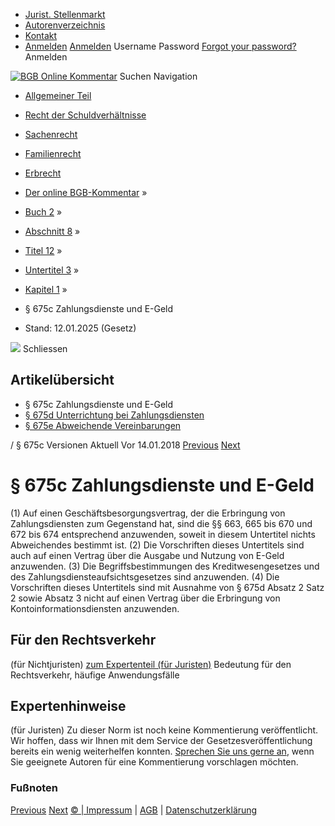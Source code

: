   * [Jurist. Stellenmarkt](https://bgb.kommentar.de/Buch-2/Abschnitt-8/Titel-12/Untertitel-3/Kapitel-1/</job-board> "Jurist. Stellenmarkt")
  * [Autorenverzeichnis](https://bgb.kommentar.de/Buch-2/Abschnitt-8/Titel-12/Untertitel-3/Kapitel-1/</Autorenverzeichnis> "Autorenverzeichnis")
  * [Kontakt](https://bgb.kommentar.de/Buch-2/Abschnitt-8/Titel-12/Untertitel-3/Kapitel-1/</Kontakt>)
  * [Anmelden](https://bgb.kommentar.de/Buch-2/Abschnitt-8/Titel-12/Untertitel-3/Kapitel-1/<#login> "show login form") [Anmelden](https://bgb.kommentar.de/Buch-2/Abschnitt-8/Titel-12/Untertitel-3/Kapitel-1/<#> "hide login form") Username Password
[Forgot your password?](https://bgb.kommentar.de/Buch-2/Abschnitt-8/Titel-12/Untertitel-3/Kapitel-1/</user/forgotpassword>) Anmelden 


[![BGB Online Kommentar](https://bgb.kommentar.de/extension/bgb/design/bgb/images/logo.png)](https://bgb.kommentar.de/Buch-2/Abschnitt-8/Titel-12/Untertitel-3/Kapitel-1/</> "BGB Online Kommentar")
Suchen
Navigation
  * [Allgemeiner Teil](https://bgb.kommentar.de/Buch-2/Abschnitt-8/Titel-12/Untertitel-3/Kapitel-1/</Buch-1>)
  * [Recht der Schuldverhältnisse](https://bgb.kommentar.de/Buch-2/Abschnitt-8/Titel-12/Untertitel-3/Kapitel-1/</Buch-2>)
  * [Sachenrecht](https://bgb.kommentar.de/Buch-2/Abschnitt-8/Titel-12/Untertitel-3/Kapitel-1/</Buch-3>)
  * [Familienrecht](https://bgb.kommentar.de/Buch-2/Abschnitt-8/Titel-12/Untertitel-3/Kapitel-1/</Buch-4>)
  * [Erbrecht](https://bgb.kommentar.de/Buch-2/Abschnitt-8/Titel-12/Untertitel-3/Kapitel-1/</Buch-5>)


  * [Der online BGB-Kommentar](https://bgb.kommentar.de/Buch-2/Abschnitt-8/Titel-12/Untertitel-3/Kapitel-1/</>) »
  * [Buch 2](https://bgb.kommentar.de/Buch-2/Abschnitt-8/Titel-12/Untertitel-3/Kapitel-1/</Buch-2>) »
  * [Abschnitt 8](https://bgb.kommentar.de/Buch-2/Abschnitt-8/Titel-12/Untertitel-3/Kapitel-1/</Buch-2/Abschnitt-8>) »
  * [Titel 12](https://bgb.kommentar.de/Buch-2/Abschnitt-8/Titel-12/Untertitel-3/Kapitel-1/</Buch-2/Abschnitt-8/Titel-12>) »
  * [Untertitel 3](https://bgb.kommentar.de/Buch-2/Abschnitt-8/Titel-12/Untertitel-3/Kapitel-1/</Buch-2/Abschnitt-8/Titel-12/Untertitel-3>) »
  * [Kapitel 1](https://bgb.kommentar.de/Buch-2/Abschnitt-8/Titel-12/Untertitel-3/Kapitel-1/</Buch-2/Abschnitt-8/Titel-12/Untertitel-3/Kapitel-1>) »
  * § 675c Zahlungsdienste und E-Geld 
  * Stand: 12.01.2025 (Gesetz) 


![](https://vg01.met.vgwort.de/na/1c9909529ead4f509072c06d9081a7d5)
Schliessen 
## Artikelübersicht
  * § 675c Zahlungsdienste und E-Geld 
  * [ § 675d Unterrichtung bei Zahlungsdiensten ](https://bgb.kommentar.de/Buch-2/Abschnitt-8/Titel-12/Untertitel-3/Kapitel-1/</Buch-2/Abschnitt-8/Titel-12/Untertitel-3/Kapitel-1/Unterrichtung-bei-Zahlungsdiensten>)
  * [ § 675e Abweichende Vereinbarungen ](https://bgb.kommentar.de/Buch-2/Abschnitt-8/Titel-12/Untertitel-3/Kapitel-1/</Buch-2/Abschnitt-8/Titel-12/Untertitel-3/Kapitel-1/Abweichende-Vereinbarungen>)


/ § 675c 
Versionen  Aktuell Vor 14.01.2018
[Previous](https://bgb.kommentar.de/Buch-2/Abschnitt-8/Titel-12/Untertitel-3/Kapitel-1/</Buch-2/Abschnitt-8/Titel-12/Untertitel-1/Fiktion-des-Fortbestehens> "§ 674 Fiktion des Fortbestehens") [Next](https://bgb.kommentar.de/Buch-2/Abschnitt-8/Titel-12/Untertitel-3/Kapitel-1/</Buch-2/Abschnitt-8/Titel-12/Untertitel-3/Kapitel-1/Unterrichtung-bei-Zahlungsdiensten> "§ 675d Unterrichtung bei Zahlungsdiensten")
# § 675c Zahlungsdienste und E-Geld
(1) Auf einen Geschäftsbesorgungsvertrag, der die Erbringung von Zahlungsdiensten zum Gegenstand hat, sind die §§ 663, 665 bis 670 und 672 bis 674 entsprechend anzuwenden, soweit in diesem Untertitel nichts Abweichendes bestimmt ist.
(2) Die Vorschriften dieses Untertitels sind auch auf einen Vertrag über die Ausgabe und Nutzung von E-Geld anzuwenden.
(3) Die Begriffsbestimmungen des Kreditwesengesetzes und des Zahlungsdiensteaufsichtsgesetzes sind anzuwenden.
(4) Die Vorschriften dieses Untertitels sind mit Ausnahme von § 675d Absatz 2 Satz 2 sowie Absatz 3 nicht auf einen Vertrag über die Erbringung von Kontoinformationsdiensten anzuwenden.
## Für den Rechtsverkehr 
(für Nichtjuristen)
[zum Expertenteil (für Juristen)](https://bgb.kommentar.de/Buch-2/Abschnitt-8/Titel-12/Untertitel-3/Kapitel-1/<#expertenhinweise>)
Bedeutung für den Rechtsverkehr, häufige Anwendungsfälle
## Expertenhinweise
(für Juristen)
Zu dieser Norm ist noch keine Kommentierung veröffentlicht. Wir hoffen, dass wir Ihnen mit dem Service der Gesetzesveröffentlichung bereits ein wenig weiterhelfen konnten. [Sprechen Sie uns gerne an](https://bgb.kommentar.de/Buch-2/Abschnitt-8/Titel-12/Untertitel-3/Kapitel-1/</Kontakt>), wenn Sie geeignete Autoren für eine Kommentierung vorschlagen möchten. 
### Fußnoten
[Previous](https://bgb.kommentar.de/Buch-2/Abschnitt-8/Titel-12/Untertitel-3/Kapitel-1/</Buch-2/Abschnitt-8/Titel-12/Untertitel-1/Fiktion-des-Fortbestehens> "§ 674 Fiktion des Fortbestehens") [Next](https://bgb.kommentar.de/Buch-2/Abschnitt-8/Titel-12/Untertitel-3/Kapitel-1/</Buch-2/Abschnitt-8/Titel-12/Untertitel-3/Kapitel-1/Unterrichtung-bei-Zahlungsdiensten> "§ 675d Unterrichtung bei Zahlungsdiensten")
[© | Impressum](https://bgb.kommentar.de/Buch-2/Abschnitt-8/Titel-12/Untertitel-3/Kapitel-1/</Kontakt>) | [AGB](https://bgb.kommentar.de/Buch-2/Abschnitt-8/Titel-12/Untertitel-3/Kapitel-1/</AGB>) | [Datenschutzerklärung](https://bgb.kommentar.de/Buch-2/Abschnitt-8/Titel-12/Untertitel-3/Kapitel-1/</Datenschutzerklaerung-fuer-Leser>)
